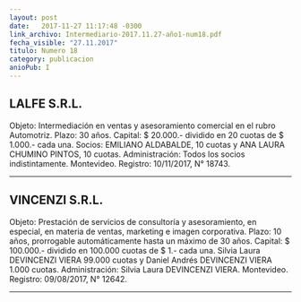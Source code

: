 ```yaml
---
layout: post
date:   2017-11-27 11:17:48 -0300
link_archivo: Intermediario-2017.11.27-año1-num18.pdf
fecha_visible: "27.11.2017"
titulo: Numero 18
category: publicacion
anioPub: I
---
```


## LALFE S.R.L. 

Objeto: Intermediación en ventas y asesoramiento comercial en el rubro Automotriz. 
Plazo: 30 años.
Capital: $ 20.000.- dividido en 20 cuotas de $ 1.000.- cada una.
Socios: EMILIANO ALDABALDE, 10 cuotas y ANA LAURA CHUMINO PINTOS, 10 cuotas. 
Administración: Todos los socios indistintamente.
Montevideo.
Registro: 10/11/2017, N° 18743.


---

## VINCENZI S.R.L.

Objeto: Prestación de servicios de consultoría y asesoramiento, en especial, en materia de ventas, marketing e imagen corporativa.
Plazo: 10 años, prorrogable automáticamente hasta un máximo de 30 años.
Capital: $ 100.000.- dividido en 100.000 cuotas de $ 1.- cada una.
Silvia Laura DEVINCENZI VIERA 99.000 cuotas y Daniel Andrés DEVINCENZI VIERA 1.000 cuotas.
Administración: Silvia Laura DEVINCENZI VIERA.
Montevideo.
Registro: 09/08/2017, N° 12642.

---
